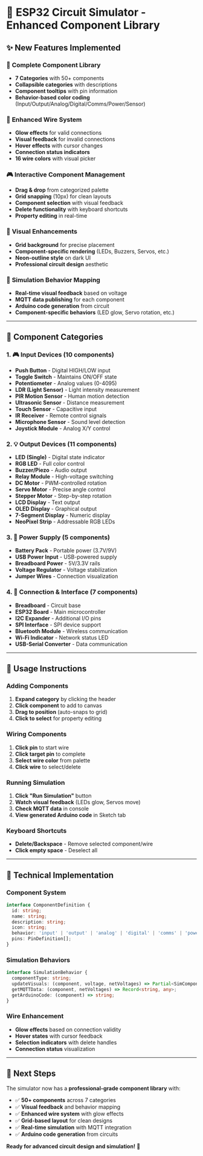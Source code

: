 # 🚀 ESP32 Circuit Simulator - Enhanced Component Library

## ✨ **New Features Implemented**

### 🎯 **Complete Component Library**
- **7 Categories** with 50+ components
- **Collapsible categories** with descriptions
- **Component tooltips** with pin information
- **Behavior-based color coding** (Input/Output/Analog/Digital/Comms/Power/Sensor)

### 🔗 **Enhanced Wire System**
- **Glow effects** for valid connections
- **Visual feedback** for invalid connections
- **Hover effects** with cursor changes
- **Connection status indicators**
- **16 wire colors** with visual picker

### 🎮 **Interactive Component Management**
- **Drag & drop** from categorized palette
- **Grid snapping** (10px) for clean layouts
- **Component selection** with visual feedback
- **Delete functionality** with keyboard shortcuts
- **Property editing** in real-time

### 🎨 **Visual Enhancements**
- **Grid background** for precise placement
- **Component-specific rendering** (LEDs, Buzzers, Servos, etc.)
- **Neon-outline style** on dark UI
- **Professional circuit design** aesthetic

### 🧠 **Simulation Behavior Mapping**
- **Real-time visual feedback** based on voltage
- **MQTT data publishing** for each component
- **Arduino code generation** from circuit
- **Component-specific behaviors** (LED glow, Servo rotation, etc.)

---

## 📁 **Component Categories**

### 1. 🎮 **Input Devices** (10 components)
- **Push Button** - Digital HIGH/LOW input
- **Toggle Switch** - Maintains ON/OFF state
- **Potentiometer** - Analog values (0-4095)
- **LDR (Light Sensor)** - Light intensity measurement
- **PIR Motion Sensor** - Human motion detection
- **Ultrasonic Sensor** - Distance measurement
- **Touch Sensor** - Capacitive input
- **IR Receiver** - Remote control signals
- **Microphone Sensor** - Sound level detection
- **Joystick Module** - Analog X/Y control

### 2. 💡 **Output Devices** (11 components)
- **LED (Single)** - Digital state indicator
- **RGB LED** - Full color control
- **Buzzer/Piezo** - Audio output
- **Relay Module** - High-voltage switching
- **DC Motor** - PWM-controlled rotation
- **Servo Motor** - Precise angle control
- **Stepper Motor** - Step-by-step rotation
- **LCD Display** - Text output
- **OLED Display** - Graphical output
- **7-Segment Display** - Numeric display
- **NeoPixel Strip** - Addressable RGB LEDs

### 3. 🔋 **Power Supply** (5 components)
- **Battery Pack** - Portable power (3.7V/9V)
- **USB Power Input** - USB-powered supply
- **Breadboard Power** - 5V/3.3V rails
- **Voltage Regulator** - Voltage stabilization
- **Jumper Wires** - Connection visualization

### 4. 🔌 **Connection & Interface** (7 components)
- **Breadboard** - Circuit base
- **ESP32 Board** - Main microcontroller
- **I2C Expander** - Additional I/O pins
- **SPI Interface** - SPI device support
- **Bluetooth Module** - Wireless communication
- **Wi-Fi Indicator** - Network status LED
- **USB-Serial Converter** - Data communication

---

## 🎯 **Usage Instructions**

### **Adding Components**
1. **Expand category** by clicking the header
2. **Click component** to add to canvas
3. **Drag to position** (auto-snaps to grid)
4. **Click to select** for property editing

### **Wiring Components**
1. **Click pin** to start wire
2. **Click target pin** to complete
3. **Select wire color** from palette
4. **Click wire** to select/delete

### **Running Simulation**
1. **Click "Run Simulation"** button
2. **Watch visual feedback** (LEDs glow, Servos move)
3. **Check MQTT data** in console
4. **View generated Arduino code** in Sketch tab

### **Keyboard Shortcuts**
- **Delete/Backspace** - Remove selected component/wire
- **Click empty space** - Deselect all

---

## 🔧 **Technical Implementation**

### **Component System**
```typescript
interface ComponentDefinition {
  id: string;
  name: string;
  description: string;
  icon: string;
  behavior: 'input' | 'output' | 'analog' | 'digital' | 'comms' | 'power' | 'sensor';
  pins: PinDefinition[];
}
```

### **Simulation Behaviors**
```typescript
interface SimulationBehavior {
  componentType: string;
  updateVisuals: (component, voltage, netVoltages) => Partial<SimComponent>;
  getMQTTData: (component, netVoltages) => Record<string, any>;
  getArduinoCode: (component) => string;
}
```

### **Wire Enhancement**
- **Glow effects** based on connection validity
- **Hover states** with cursor feedback
- **Selection indicators** with delete handles
- **Connection status** visualization

---

## 🚀 **Next Steps**

The simulator now has a **professional-grade component library** with:
- ✅ **50+ components** across 7 categories
- ✅ **Visual feedback** and behavior mapping
- ✅ **Enhanced wire system** with glow effects
- ✅ **Grid-based layout** for clean designs
- ✅ **Real-time simulation** with MQTT integration
- ✅ **Arduino code generation** from circuits

**Ready for advanced circuit design and simulation!** 🎉